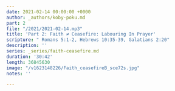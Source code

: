 ```yaml
---
date: 2021-02-14 00:00:00 +0000
author: _authors/koby-poku.md
part: 2
file: "/2021/2021-02-14.mp3"
title: 'Part 2: Faith ≠ Ceasefire: Labouring In Prayer'
scripture: " Romans 5:1-2, Hebrews 10:35-39, Galatians 2:20"
description: ''
series: _series/faith-ceasefire.md
duration: '30:42'
length: 36845630
image: "/v1623148226/Faith_ceasefireB_sce72s.jpg"
notes: ''

---
```

